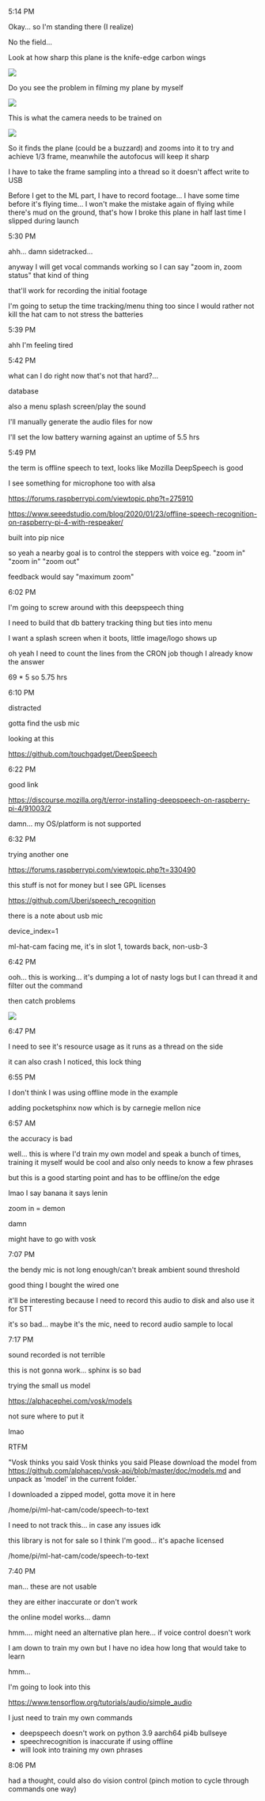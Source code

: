 5:14 PM

Okay... so I'm standing there (I realize)

No the field...

Look at how sharp this plane is the knife-edge carbon wings

<img src="../images/at-the-field.JPG"/>

Do you see the problem in filming my plane by myself

<img src="../images/too-far-away.JPG"/>

This is what the camera needs to be trained on

<img src="../images/training-example.JPG"/>

So it finds the plane (could be a buzzard) and zooms into it to try and achieve 1/3 frame, meanwhile the autofocus will keep it sharp

I have to take the frame sampling into a thread so it doesn't affect write to USB

Before I get to the ML part, I have to record footage... I have some time before it's flying time... I won't make the mistake again of flying while there's mud on the ground, that's how I broke this plane in half last time I slipped during launch

5:30 PM

ahh... damn sidetracked...

anyway I will get vocal commands working so I can say "zoom in, zoom status" that kind of thing

that'll work for recording the initial footage

I'm going to setup the time tracking/menu thing too since I would rather not kill the hat cam to not stress the batteries

5:39 PM

ahh I'm feeling tired

5:42 PM

what can I do right now that's not that hard?...

database

also a menu splash screen/play the sound

I'll manually generate the audio files for now

I'll set the low battery warning against an uptime of 5.5 hrs

5:49 PM

the term is offline speech to text, looks like Mozilla DeepSpeech is good

I see something for microphone too with alsa

https://forums.raspberrypi.com/viewtopic.php?t=275910

https://www.seeedstudio.com/blog/2020/01/23/offline-speech-recognition-on-raspberry-pi-4-with-respeaker/

built into pip nice

so yeah a nearby goal is to control the steppers with voice eg. "zoom in" "zoom in" "zoom out"

feedback would say "maximum zoom"

6:02 PM

I'm going to screw around with this deepspeech thing

I need to build that db battery tracking thing but ties into menu

I want a splash screen when it boots, little image/logo shows up

oh yeah I need to count the lines from the CRON job though I already know the answer

69 * 5 so 5.75 hrs

6:10 PM

distracted

gotta find the usb mic

looking at this

https://github.com/touchgadget/DeepSpeech

6:22 PM

good link

https://discourse.mozilla.org/t/error-installing-deepspeech-on-raspberry-pi-4/91003/2

damn... my OS/platform is not supported

6:32 PM

trying another one

https://forums.raspberrypi.com/viewtopic.php?t=330490

this stuff is not for money but I see GPL licenses

https://github.com/Uberi/speech_recognition

there is a note about usb mic

device_index=1

ml-hat-cam facing me, it's in slot 1, towards back, non-usb-3

6:42 PM

ooh... this is working... it's dumping a lot of nasty logs but I can thread it and filter out the command

then catch problems

<img src="../images/banana-stt.JPG"/>

6:47 PM

I need to see it's resource usage as it runs as a thread on the side

it can also crash I noticed, this lock thing

6:55 PM

I don't think I was using offline mode in the example

adding pocketsphinx now which is by carnegie mellon nice

6:57 AM

the accuracy is bad

well... this is where I'd train my own model and speak a bunch of times, training it myself would be cool and also only needs to know a few phrases

but this is a good starting point and has to be offline/on the edge

lmao I say banana it says lenin

zoom in = demon

damn

might have to go with vosk

7:07 PM

the bendy mic is not long enough/can't break ambient sound threshold

good thing I bought the wired one

it'll be interesting because I need to record this audio to disk and also use it for STT

it's so bad... maybe it's the mic, need to record audio sample to local

7:17 PM

sound recorded is not terrible

this is not gonna work... sphinx is so bad

trying the small us model

https://alphacephei.com/vosk/models

not sure where to put it

lmao

RTFM

"Vosk thinks you said Vosk thinks you said Please download the model from https://github.com/alphacep/vosk-api/blob/master/doc/models.md and unpack as 'model' in the current folder.`

I downloaded a zipped model, gotta move it in here

/home/pi/ml-hat-cam/code/speech-to-text

I need to not track this... in case any issues idk

this library is not for sale so I think I'm good... it's apache licensed

/home/pi/ml-hat-cam/code/speech-to-text

7:40 PM

man... these are not usable

they are either inaccurate or don't work

the online model works... damn

hmm.... might need an alternative plan here... if voice control doesn't work

I am down to train my own but I have no idea how long that would take to learn

hmm...

I'm going to look into this

https://www.tensorflow.org/tutorials/audio/simple_audio

I just need to train my own commands

- deepspeech doesn't work on python 3.9 aarch64 pi4b bullseye
- speechrecognition is inaccurate if using offline
- will look into training my own phrases

8:06 PM

had a thought, could also do vision control (pinch motion to cycle through commands one way)
